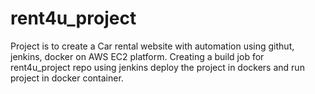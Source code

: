 # rent4u_project
Project is to create a Car rental website with automation using githut, jenkins, docker on AWS EC2 platform.
Creating a build job for rent4u_project repo using jenkins 
deploy the project in dockers and run project in docker container. 
